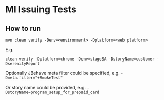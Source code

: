 # MI Issuing Tests

## How to run

`mvn clean verify -Denv=<environment> -Dplatform=<web platform>`

E.g.

`clean verify -Dplatform=chrome -Denv=stageSA -DstoryName=customer -DserenityReport`

Optionally JBehave meta filter could be specified, e.g. `-Dmeta.filter="+SmokeTest"`

Or story name could be provided, e.g. `-DstoryName=program_setup_for_prepaid_card`